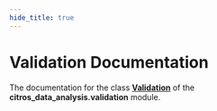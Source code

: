 ```yaml
---
hide_title: true
---
```

# Validation Documentation

The documentation for the class [**Validation**](../documentation/validation/validation.md) of the **citros_data_analysis.validation** module.